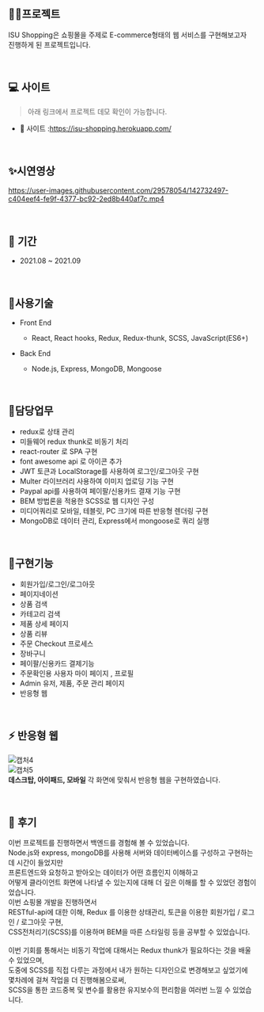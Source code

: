 ## 👩‍💻프로젝트 
ISU Shopping은 쇼핑몰을 주제로 E-commerce형태의 웹 서비스를 구현해보고자<br />
진행하게 된 프로젝트입니다.

<br />

## 💻 사이트

> 아래 링크에서 프로젝트 데모 확인이 가능합니다. <br />
- 🎯 사이트 :https://isu-shopping.herokuapp.com/

<br />


## ✨시연영상



https://user-images.githubusercontent.com/29578054/142732497-c404eef4-fe9f-4377-bc92-2ed8b440af7c.mp4



<br />

## 📆 기간
  - 2021.08 ~ 2021.09

<br />

## 📗사용기술
  - Front End
    - React, React hooks, Redux, Redux-thunk, SCSS, JavaScript(ES6+)
    
  - Back End
    - Node.js, Express, MongoDB, Mongoose

<br />

## 📝담당업무
- redux로 상태 관리
- 미들웨어 redux thunk로 비동기 처리
- react-router 로 SPA 구현
- font awesome api 로 아이콘 추가
- JWT 토큰과 LocalStorage를 사용하여 로그인/로그아웃 구현
- Multer 라이브러리 사용하여 이미지 업로딩 기능 구현
- Paypal api를 사용하여 페이팔/신용카드 결재 기능 구현
- BEM 방법론을 적용한 SCSS로 웹 디자인 구성
- 미디어쿼리로 모바일, 테블릿, PC 크기에 따른 반응형 렌더링 구현
- MongoDB로 데이터 관리, Express에서 mongoose로 쿼리 실행

<br />

## 📜구현기능
- 회원가입/로그인/로그아웃
- 페이지네이션
- 상품 검색
- 카테고리 검색
- 제품 상세 페이지
- 상품 리뷰
- 주문 Checkout 프로세스
- 장바구니
- 페이팔/신용카드 결제기능
- 주문확인용 사용자 마이 페이지 , 프로필
- Admin 유저, 제품, 주문 관리 페이지
- 반응형 웹

<br />




## ⚡ 반응형 웹
![캡처4](https://user-images.githubusercontent.com/29578054/133878855-6b8cee28-d014-4e00-889e-a49fc1b8355a.PNG)
<br />
![캡처5](https://user-images.githubusercontent.com/29578054/133878859-302bf080-b6e3-4bff-affe-7671a14ad9c6.PNG)
<br />
<strong>데스크탑, 아이패드, 모바일</strong> 각 화면에 맞춰서 반응형 웹을 구현하였습니다.

<br />

## 🌵 후기

이번 프로젝트를 진행하면서 백엔드를 경험해 볼 수 있었습니다.<br />
Node.js와 express, mongoDB를 사용해 서버와 데이터베이스를 구성하고 구현하는데 시간이 들었지만<br />
프론트엔드와 요청하고 받아오는 데이터가 어떤 흐름인지 이해하고<br />
어떻게 클라이언트 화면에 나타낼 수 있는지에 대해 더 깊은 이해를 할 수 있었던 경험이었습니다.<br />
이번 쇼핑몰 개발을 진행하면서<br />
RESTful-api에 대한 이해, Redux 를 이용한 상태관리, 토큰을 이용한 회원가입 / 로그인 / 로그아웃 구현, <br />
CSS전처리기(SCSS)를 이용하며 BEM을 따른 스타일링 등을 공부할 수 있었습니다.<br />
<br />
이번 기회를 통해서는 비동기 작업에 대해서는 Redux thunk가 필요하다는 것을 배울 수 있었으며,<br />
도중에 SCSS를 직접 다루는 과정에서 내가 원하는 디자인으로 변경해보고 싶었기에<br />
몇차례에 걸쳐 작업을 더 진행해봄으로써, <br />
SCSS을 통한 코드중복 및 변수를 활용한 유지보수의 편리함을 여러번 느낄 수 있었습니다.
<br />
<br />
<br />
<br />
